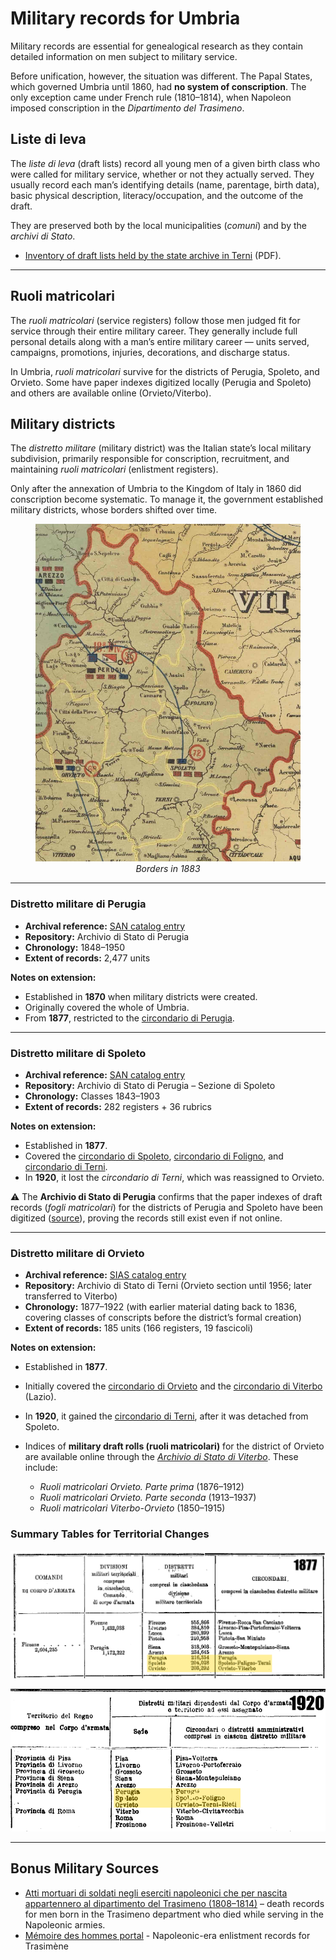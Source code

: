 # Military records for Umbria

Military records are essential for genealogical research as they contain detailed information on men subject to military service.

Before unification, however, the situation was different. The Papal States, which governed Umbria until 1860, had **no system of conscription**. The only exception came under French rule (1810–1814), when Napoleon imposed conscription in the *Dipartimento del Trasimeno*.

## Liste di leva

The *liste di leva* (draft lists) record all young men of a given birth class who were called for military service, whether or not they actually served. They usually record each man’s identifying details (name, parentage, birth data), basic physical description, literacy/occupation, and the outcome of the draft.

They are preserved both by the local municipalities (*comuni*) and by the *archivi di Stato*. 

* [Inventory of draft lists held by the state archive in Terni](docs/Inventario_liste_leva_AS_Terni.pdf) (PDF).

---

## Ruoli matricolari

The *ruoli matricolari* (service registers) follow those men judged fit for service through their entire military career. They generally include full personal details along with a man’s entire military career — units served, campaigns, promotions, injuries, decorations, and discharge status.

In Umbria, *ruoli matricolari* survive for the districts of Perugia, Spoleto, and Orvieto. Some have paper indexes digitized locally (Perugia and Spoleto) and others are available online (Orvieto/Viterbo).

## Military districts

The *distretto militare* (military district) was the Italian state’s local military subdivision, primarily responsible for conscription, recruitment, and maintaining *ruoli matricolari* (enlistment registers).

Only after the annexation of Umbria to the Kingdom of Italy in 1860 did conscription become systematic. To manage it, the government established military districts, whose borders shifted over time.

<figure style="text-align:center;">
  <a href="img/Distretti_militari_confini_1883.jpg" target="_blank">
    <img src="img/Distretti_militari_confini_1883.jpg" 
         alt="Borders in 1883" 
         title="Borders in 1883" 
         style="cursor:zoom-in;">
  </a>
  <figcaption><em>Borders in 1883</em></figcaption>
</figure>

---

### Distretto militare di Perugia

* **Archival reference:** [SAN catalog entry](http://san.beniculturali.it/web/san/dettaglio-complesso-documentario?step=dettaglio&codiSanCompl=san.cat.complArch.96259&id=96259)
* **Repository:** Archivio di Stato di Perugia
* **Chronology:** 1848–1950
* **Extent of records:** 2,477 units

**Notes on extension:**

* Established in **1870** when military districts were created.
* Originally covered the whole of Umbria.
* From **1877**, restricted to the [circondario di Perugia](https://it.wikipedia.org/wiki/Circondario_di_Perugia).

---

### Distretto militare di Spoleto

* **Archival reference:** [SAN catalog entry](http://san.beniculturali.it/web/san/dettaglio-complesso-documentario?step=dettaglio&codiSanCompl=san.cat.complArch.46377&id=46377)
* **Repository:** Archivio di Stato di Perugia – Sezione di Spoleto
* **Chronology:** Classes 1843–1903
* **Extent of records:** 282 registers + 36 rubrics

**Notes on extension:**

* Established in **1877**.
* Covered the [circondario di Spoleto](https://it.wikipedia.org/wiki/Circondario_di_Spoleto), [circondario di Foligno](https://it.wikipedia.org/wiki/Circondario_di_Foligno), and [circondario di Terni](https://it.wikipedia.org/wiki/Circondario_di_Terni).
* In **1920**, it lost the *circondario di Terni*, which was reassigned to Orvieto.

⚠️ The **Archivio di Stato di Perugia** confirms that the paper indexes of draft records (*fogli matricolari*) for the districts of Perugia and Spoleto have been digitized ([source](http://www.archiviodistatoperugia.it/sites/default/files/istruzioni_opendams.pdf)), proving the records still exist even if not online.

---

### Distretto militare di Orvieto

* **Archival reference:** [SIAS catalog entry](https://sias-archivi.cultura.gov.it/cgi-bin/pagina.pl?TipoPag=comparc&Chiave=479703&RicSez=fondi&RicTipoScheda=ca&RicProgetto=as%2Dterni%2Dorvieto&RicVM=indice)
* **Repository:** Archivio di Stato di Terni (Orvieto section until 1956; later transferred to Viterbo)
* **Chronology:** 1877–1922 (with earlier material dating back to 1836, covering classes of conscripts before the district’s formal creation)
* **Extent of records:** 185 units (166 registers, 19 fascicoli)

**Notes on extension:**

* Established in **1877**.
* Initially covered the [circondario di Orvieto](https://it.wikipedia.org/wiki/Circondario_di_Orvieto) and the [circondario di Viterbo](https://it.wikipedia.org/wiki/Circondario_di_Viterbo) (Lazio).
* In **1920**, it gained the [circondario di Terni](https://it.wikipedia.org/wiki/Circondario_di_Terni), after it was detached from Spoleto.


* Indices of **military draft rolls (ruoli matricolari)** for the district of Orvieto are available online through the *[Archivio di Stato di Viterbo](https://archiviodistatoviterbo.cultura.gov.it/patrimonio-documentario/inventari-on-line-1)*. These include:

  * *Ruoli matricolari Orvieto. Parte prima* (1876–1912)
  * *Ruoli matricolari Orvieto. Parte seconda* (1913–1937)
  * *Ruoli matricolari Viterbo-Orvieto* (1850–1915)


### Summary Tables for Territorial Changes

![alt text](img/Legge_22_marzo_1877,_n._3750.png "1877")

![alt text](img/Regio_decreto_13_maggio_1920,_n._607.png "1920")

---

## Bonus Military Sources

* [Atti mortuari di soldati negli eserciti napoleonici che per nascita appartennero al dipartimento del Trasimeno (1808–1814)](https://antenati.cultura.gov.it/ark:/12657/an_ua37808965/Lqy7W1q) – death records for men born in the Trasimeno department who died while serving in the Napoleonic armies.
*  [Mémoire des hommes portal](https://www.memoiredeshommes.sga.defense.gouv.fr/recrutement-parcours-individuels/registres-denrolement-et-matricules/registres-de-controles-de-troupes-et-registres-matricules/faire-une-recherche-dans-les-annotations?arko_default_66ff99a94c655--ficheFocus=&arko_default_66ff99a94c655--filtreGroupes%5Bmode%5D=simple&arko_default_66ff99a94c655--filtreGroupes%5Bop%5D=AND&arko_default_66ff99a94c655--filtreGroupes%5Bgroupes%5D%5B0%5D%5Barko_default_66ffa3533e476%5D%5Bop%5D=AND&arko_default_66ff99a94c655--filtreGroupes%5Bgroupes%5D%5B0%5D%5Barko_default_66ffa3533e476%5D%5Bq%5D%5B%5D=trasimene&arko_default_66ff99a94c655--filtreGroupes%5Bgroupes%5D%5B0%5D%5Barko_default_66ffa3533e476%5D%5Bextras%5D%5Bmode%5D=input&arko_default_66ff99a94c655--from=0&arko_default_66ff99a94c655--resultSize=25&arko_default_66ff99a94c655--contenuIds%5B%5D=6618243&arko_default_66ff99a94c655--modeRestit=arko_default_66ffaec6d17bc) - Napoleonic-era enlistment records for Trasimène
